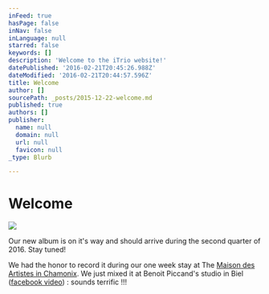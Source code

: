 ```yaml
---
inFeed: true
hasPage: false
inNav: false
inLanguage: null
starred: false
keywords: []
description: 'Welcome to the iTrio website!'
datePublished: '2016-02-21T20:45:26.988Z'
dateModified: '2016-02-21T20:44:57.596Z'
title: Welcome
author: []
sourcePath: _posts/2015-12-22-welcome.md
published: true
authors: []
publisher:
  name: null
  domain: null
  url: null
  favicon: null
_type: Blurb

---
```

# Welcome
![](https://the-grid-user-content.s3-us-west-2.amazonaws.com/f7a0d22b-da0b-4ec2-b24b-1848f58abd7a.gif)

Our new album is on it's way and should arrive during the second quarter of 2016\. Stay tuned!

We had the honor to record it during our one week stay at The [Maison des Artistes in Chamonix][0].  We just mixed it at Benoit Piccand's studio in Biel ([facebook video][1]) : sounds terrific !!!

[0]: https://maisondesartistes-chamonix.com/
[1]: https://www.facebook.com/benoit.piccand/videos/588665271288466/